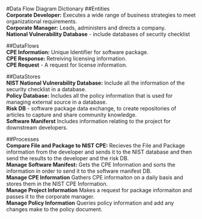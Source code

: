 #Data Flow Diagram Dictionary
##Entities<br/>
**Corporate Developer:** Executes a wide range of business strategies to meet organizational requirements.<br/>
**Corporate Manager:** Leads, administers and directs a company.<br/>
**National Vulnerability Database** - include databases of security checklist<br/>

##DataFlows<br/>
**CPE Information:** Unique Identifier for software package.<br/>
**CPE Response:** Retreiving licensing information.<br/>
**CPE Request** - A request for license information.<br/>

##DataStores<br/>
**NIST National Vulnerability Database:** Include all the information of the security checklist in a database.<br/>
**Policy Database:** Includes all the policy information that is used for managing external source in a database.<br/>
**Risk DB** - software package data exchange, to create repositories of articles to capture and share community knowledge.<br/>
**Software Maniferst** Includes information relating to the project for downstream developers.<br/>

##Processes<br/>
**Compare File and Package to NIST CPE:** Recieves the File and Package information from the developer and sends it to the NIST database and then send the results to the developer and the risk DB.<br/>
**Manage Software Manifest:** Gets the CPE Information and sorts the information in order to send it to the software manifest DB.<br/>
**Manage CPE Information** Gathers CPE informaiton on a daily basis and stores them in the NIST CPE Information.<br/>
**Manage Project Information** Makes a request for package informaiton and passes it to the corporate manager.<br/>
**Manage Policy Information** Queries policy information and add any changes make to the policy document.<br/>
